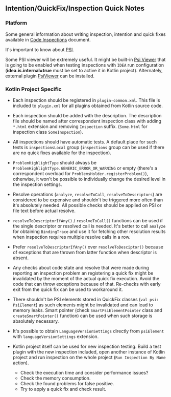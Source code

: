 ## Intention/QuickFix/Inspection Quick Notes

### Platform

Some general information about writing inspection, intention and quick fixes available in [Code Inspections](
https://www.jetbrains.org/intellij/sdk/docs/tutorials/code_inspections.html) document.

It's important to know about [PSI](https://www.jetbrains.org/intellij/sdk/docs/basics/architectural_overview/psi.html). 

Some PSI viewer will be extremely useful. It might be built-in [Psi Viewer](https://www.jetbrains.com/help/idea/psi-viewer.html) that is 
going to be enabled when testing inspections with `IDEA` run configuration (**idea.is.internal=true** must be set to active it in Kotlin 
project). Alternately, external plugin [PsiViewer](https://plugins.jetbrains.com/plugin/227-psiviewer) can be installed.

### Kotlin Project Specific

- Each inspection should be registered in `plugin-common.xml`. This file is included to `plugin.xml` for all plugins obtained from Kotlin 
source code. 

- Each inspection should be added with the description. The description file should be named after correspondent inspection class with 
adding `*.html` extension and removing `Inspection` suffix. (`Some.html` for inspection class `SomeInspection`).

- All inspections should have automatic tests. A default place for such tests is `inspectionsLocal` group (`inspections` group can be 
used if there are no quick fixes available for the inspection).

- `ProblemHighlightType` should always be `ProblemHighlightType.GENERIC_ERROR_OR_WARNING` or empty (there's a correspondent overload for 
`ProblemsHolder.registerProblem()`), otherwise, it won't be possible to individually change the desired level in the inspection settings.

- Resolve operations (`analyze`, `resolveToCall`, `resolveToDescriptors`) are considered to be expensive and shouldn't be triggered more 
often than it's absolutely needed. All possible checks should be applied on PSI or file text before actual resolve. 

-  `resolveToDescriptorIfAny()` / `resolveToCall()` functions can be used if the single descriptor or resolved call is needed. 
It's better to call `analyze` for obtaining `BindingTrace` and use it for fetching other resolution results when inspection 
requires multiple resolve calls in a row.

- Prefer `resolveToDescriptorIfAny()` over `resolveToDesciptor()` because of exceptions that are thrown from latter 
function when descriptor is absent. 

- Any checks about code state and resolve that were made during reporting an inspection problem an registering a quick fix might be 
invalidated by the moment of the actual quick fix execution. Avoid the code that can throw exceptions because of that. Re-checks with early 
exit from the quick fix can be used to workaround it. 

- There shouldn't be PSI elements stored in QuickFix classes (`val psi: PsiElement`) as such elements might be invalidated and can lead 
to memory leaks. Smart pointer (check `SmartPsiElementPointer` class and `createSmartPointer()` function) can be used when such storage 
is absolutely necessary. 

- It's possible to obtain `LanguageVersionSettings` directly from `psiElement` with `languageVersionSettings` extension.

- Kotlin project itself can be used for new inspection testing. Build a test plugin with the new inspection included, open another 
instance of Kotlin project and run inspection on the whole project (`Run Inspection By Name` action). 
    * Check the execution time and consider performance issues?
    * Check the memory consumption. 
    * Check the found problems for false positive.
    * Try to apply a quick fix and check result.